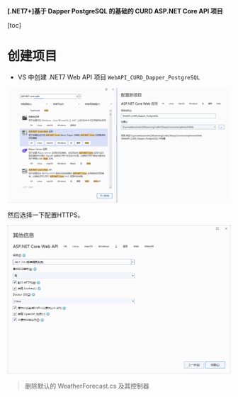 **[.NET7+]基于 Dapper PostgreSQL  的基础的 CURD ASP.NET Core API 项目**

[toc]

# 创建项目

- VS 中创建 .NET7 Web API 项目 `WebAPI_CURD_Dapper_PostgreSQL`

![](img/20230419230908.png)

然后选择一下配置HTTPS。

![](img/20230419235555.png)

> 删除默认的 WeatherForecast.cs 及其控制器


